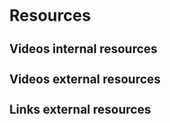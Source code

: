 # Resources

## Videos internal resources

## Videos external resources

## Links external resources
